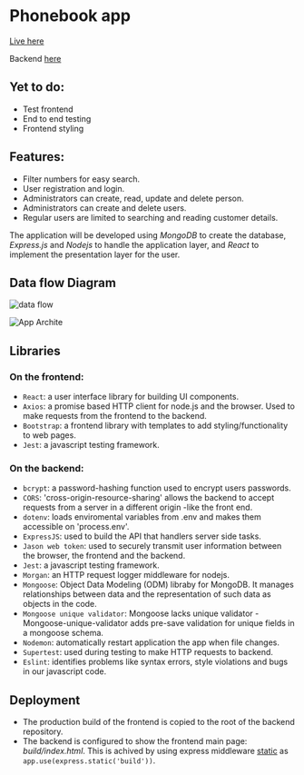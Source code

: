 # Phonebook app

[Live here](https://express-phonebook-backend.onrender.com)

Backend [here](https://github.com/AndresBo/express-phonebook-backend/tree/main)

## Yet to do:
- Test frontend
- End to end testing
- Frontend styling 

## Features:
- Filter numbers for easy search.
- User registration and login.
- Administrators can create, read, update and delete person.
- Administrators can create and delete users.
- Regular users are limited to searching and reading customer details.

The application will be developed using *MongoDB* to create the database, *Express.js* and *Nodejs* to handle the application layer, and *React* to implement the presentation layer for the user.

## Data flow Diagram

![data flow](https://github.com/AndresBo/phonebook-app/assets/85352176/e7b6ef5e-662e-436e-a3ea-c876d52f279c)

![App Archite](https://github.com/AndresBo/phonebook-app/assets/85352176/7c173471-451f-4692-a522-fd524f1aae8d)


## Libraries
### On the frontend:
- ```React```: a user interface library for building UI components. 
- ```Axios```: a promise based HTTP client for node.js and the browser. Used to make requests from the frontend to the backend.
- ```Bootstrap```: a frontend library with templates to add styling/functionality to web pages.
- ```Jest```: a javascript testing framework.
### On the backend:
- ```bcrypt```: a password-hashing function used to encrypt users passwords.
- ```CORS```: 'cross-origin-resource-sharing' allows the backend to accept requests from a server in a different origin -like the front end.
- ```dotenv```: loads enviromental variables from .env and makes them accessible on 'process.env'.
- ```ExpressJS```: used to build the API that handlers server side tasks.
- ```Jason web token```: used to securely transmit user information between the browser, the frontend and the backend.
- ```Jest```: a javascript testing framework.
- ```Morgan```: an HTTP request logger middleware for nodejs.
- ```Mongoose```: Object Data Modeling (ODM) libraby for MongoDB. It manages relationships between data and the representation of such data as objects in the code.
- ```Mongoose unique validator```: Mongoose lacks unique validator - Mongoose-unique-validator adds pre-save validation for unique fields in a mongoose schema.
- ```Nodemon```: automatically restart application the app when file changes.
- ```Supertest```: used during testing to make HTTP requests to backend.
- ```Eslint```: identifies problems like syntax errors, style violations and bugs in our javascript code.
  
## Deployment
- The production build of the frontend is copied to the root of the backend repository.
- The backend is configured to show the frontend main page: *build/index.html*. This is achived by using express middleware [static](https://expressjs.com/en/starter/static-files.html) as ```app.use(express.static('build'))```.




